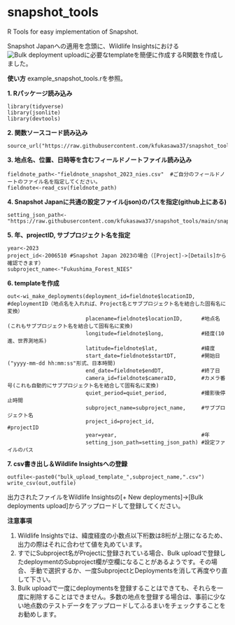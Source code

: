 # snapshot_tools
R Tools for easy implementation of Snapshot.

Snapshot Japanへの適用を念頭に、Wildlife Insightsにおける![Bulk deployment upload](https://www.wildlifeinsights.org/get-started/manage-metadata/deployments#bulk-deployment-uploads)に必要なtemplateを簡便に作成するR関数を作成しました。

**使い方**
example_snapshot_tools.rを参照。

**1. Rパッケージ読み込み**
```
library(tidyverse)
library(jsonlite)
library(devtools)
```
**2. 関数ソースコード読み込み**
```
source_url("https://raw.githubusercontent.com/kfukasawa37/snapshot_tools/main/functions_snapshot_tools.r")
```
**3. 地点名、位置、日時等を含むフィールドノートファイル読み込み**
```
fieldnote_path<-"fieldnote_snapshot_2023_nies.csv"  #ご自分のフィールドノートのファイル名を指定してください。
fieldnote<-read_csv(fieldnote_path)
```
**4. Snapshot Japanに共通の設定ファイル(json)のパスを指定(github上にある)**
```
setting_json_path<-"https://raw.githubusercontent.com/kfukasawa37/snapshot_tools/main/snapshot_japan_deployments.json"
```
**5. 年、projectID, サブプロジェクト名を指定**
```
year<-2023
project_id<-2006510 #Snapshot Japan 2023の場合（[Project]->[Details]から確認できます）
subproject_name<-"Fukushima_Forest_NIES"
```
**6. templateを作成**
```
out<-wi_make_deployments(deployment_id=fieldnote$locationID,  #deploymentID（地点名を入れれば、Project名とサブプロジェクト名を結合した固有名に変換）
                         placename=fieldnote$locationID,      #地点名(これもサブプロジェクト名を結合して固有名に変換)
                         longitude=fieldnote$long,            #経度(10進、世界測地系)
                         latitude=fieldnote$lat,              #緯度
                         start_date=fieldnote$startDT,        #開始日("yyyy-mm-dd hh:mm:ss"形式、日本時間)
                         end_date=fieldnote$endDT,            #終了日
                         camera_id=fieldnote$cameraID,        #カメラ番号(これも自動的にサブプロジェクト名を結合して固有名に変換)
                         quiet_period=quiet_period,           #撮影後停止時間
                         subproject_name=subproject_name,     #サブプロジェクト名
                         project_id=project_id,               #projectID
                         year=year,                           #年
                         setting_json_path=setting_json_path) #設定ファイルのパス
```
**7. csv書き出し＆Wildlife Insightsへの登録**
```
outfile<-paste0("bulk_upload_template_",subproject_name,".csv")
write_csv(out,outfile)
```
出力されたファイルをWildlife Insightsの[+ New deployments]->[Bulk deployments upload]からアップロードして登録してください。

**注意事項**
1. Wildlife Insightsでは、緯度経度の小数点以下桁数は8桁が上限になるため、出力の際はそれに合わせて値を丸めています。
2. すでにSubproject名がProjectに登録されている場合、Bulk uploadで登録したdeploymentのSubproject欄が空欄になることがあるようです。その場合、手動で選択するか、一度SubprojectとDeploymentsを消して再度やり直して下さい。
3. Bulk uploadで一度にdeploymentsを登録することはできても、それらを一度に削除することはできません。多数の地点を登録する場合は、事前に少ない地点数のテストデータをアップロードしてふるまいをチェックすることをお勧めします。







